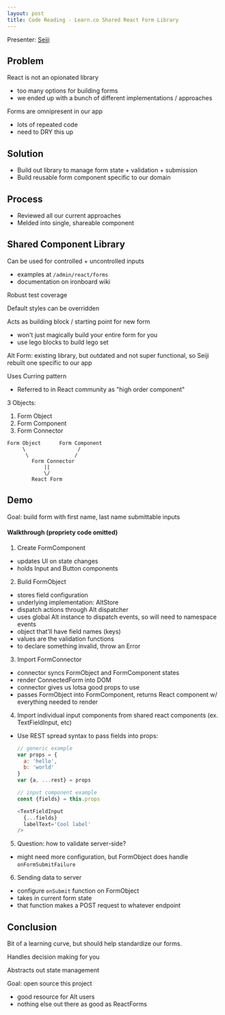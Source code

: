 ```yaml
---
layout: post
title: Code Reading - Learn.co Shared React Form Library
---
```


Presenter: [Seiji](https://github.com/snags88)

## Problem

React is not an opionated library
  - too many options for building forms
  - we ended up with a bunch of different implementations / approaches

Forms are omnipresent in our app
  - lots of repeated code
  - need to DRY this up

## Solution

- Build out library to manage form state + validation + submission
- Build reusable form component specific to our domain

## Process

- Reviewed all our current approaches
- Melded into single, shareable component

## Shared Component Library

Can be used for controlled + uncontrolled inputs
  - examples at `/admin/react/forms`
  - documentation on ironboard wiki

Robust test coverage

Default styles can be overridden

Acts as building block / starting point for new form
  - won't just magically build your entire form for you
  - use lego blocks to build lego set


Alt Form: existing library, but outdated and not super functional, so Seiji rebuilt one specific to our app

Uses Curring pattern
  - Referred to in React community as "high order component"

3 Objects:

1. Form Object
2. Form Component
3. Form Connector


```
Form Object      Form Component
     \                 /
      \               /
        Form Connector
            ||
            \/
        React Form
```

## Demo

Goal: build form with first name, last name submittable inputs

#### Walkthrough (propriety code omitted)

1. Create FormComponent
  - updates UI on state changes
  - holds Input and Button components
2. Build FormObject
  - stores field configuration
  - underlying implementation: AltStore
  - dispatch actions through Alt dispatcher
  - uses global Alt instance to dispatch events, so will need to namespace events
  - object that'll have field names (keys)
  - values are the validation functions
  - to declare something invalid, throw an Error
3. Import FormConnector
  - connector syncs FormObject and FormComponent states
  - render ConnectedForm into DOM
  - connector gives us lotsa good props to use
  - passes FormObject into FormComponent, returns React component w/ everything needed to render
4. Import individual input components from shared react components (ex. TextFieldInput, etc)
  - Use REST spread syntax to pass fields into props:

    ```javascript
    // generic example
    var props = {
      a: 'hello',
      b: 'world'
    }
    var {a, ...rest} = props

    // input component example
    const {fields} = this.props

    <TextFieldInput
      {...fields}
      labelText='Cool label'
    />
    ```
5. Question: how to validate server-side?
  - might need more configuration, but FormObject does handle `onFormSubmitFailure`
6. Sending data to server
  - configure `onSubmit` function on FormObject
  - takes in current form state
  - that function makes a POST request to whatever endpoint


## Conclusion

Bit of a learning curve, but should help standardize our forms.

Handles decision making for you

Abstracts out state management

Goal: open source this project
  - good resource for Alt users
  - nothing else out there as good as ReactForms
